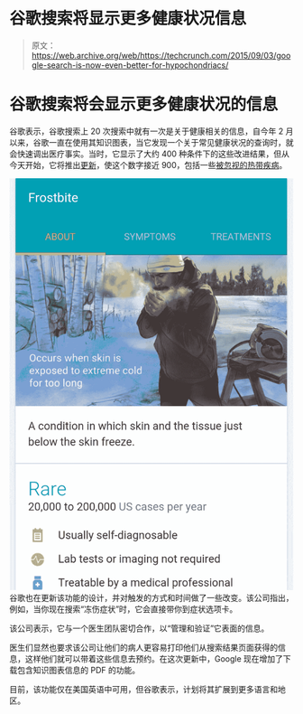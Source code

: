 # 谷歌搜索将显示更多健康状况信息 

> 原文：<https://web.archive.org/web/https://techcrunch.com/2015/09/03/google-search-is-now-even-better-for-hypochondriacs/>

# 谷歌搜索将会显示更多健康状况的信息

谷歌表示，谷歌搜索上 20 次搜索中就有一次是关于健康相关的信息，自今年 2 月以来，谷歌一直在使用其知识图表，当它发现一个关于常见健康状况的查询时，就会快速调出医疗事实。当时，它显示了大约 400 种条件下的这些改进结果，但从今天开始，它将推出[更新](https://web.archive.org/web/20221001213356/http://insidesearch.blogspot.com/2015/09/now-google-can-help-with-updated-health.html)，使这个数字接近 900，包括一些[被忽视的热带疾病](https://web.archive.org/web/20221001213356/http://www.who.int/neglected_diseases/diseases/en/)。

![frostbite](img/8850a5b53f8211ddf4fbb70e5db0ab1b.png)谷歌也在更新该功能的设计，并对触发的方式和时间做了一些改变。该公司指出，例如，当你现在搜索“冻伤症状”时，它会直接带你到症状选项卡。

该公司表示，它与一个医生团队密切合作，以“管理和验证”它表面的信息。

医生们显然也要求该公司让他们的病人更容易打印他们从搜索结果页面获得的信息，这样他们就可以带着这些信息去预约。在这次更新中，Google 现在增加了下载包含知识图表信息的 PDF 的功能。

目前，该功能仅在美国英语中可用，但谷歌表示，计划将其扩展到更多语言和地区。